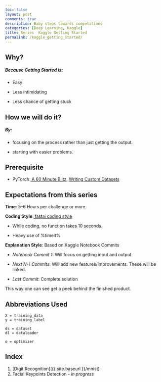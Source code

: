 ```yaml
---
toc: false
layout: post
comments: true
description: Baby steps towards competitions
categories: [Deep Learning, Kaggle]
title: Series  Kaggle Getting Started
permalink: /kaggle_getting_started/
---
```


## Why?

##### **Because Getting Started is:**

- Easy

- Less intimidating

- Less chance of getting stuck

## How we will do it?

##### **By:**

- focusing on the process rather than just getting the output.

- starting with easier problems.

## Prerequisite

- PyTorch:[ A 60 Minute Blitz](https://pytorch.org/tutorials/beginner/deep_learning_60min_blitz.html), [Writing Custom Datasets](https://pytorch.org/tutorials/beginner/data_loading_tutorial.html?highlight=dataset)

## Expectations from this series

**Time**: 5–6 Hours per challenge or more.

**Coding Style**:[ fastai coding style](https://docs.fast.ai/dev/style.html)

- While coding, no function takes 10 seconds.

- Heavy use of %timeit%

**Explanation Style**: Based on Kaggle Notebook Commits

- _Notebook Commit 1_: Will focus on getting input and output

- _Next N-1 Commits_: Will add new features/improvements. These will be linked.

- _Last Commit_: Complete solution

This way one can see get a peek behind the finished product.

## Abbreviations Used

```
X = training_data
y = training_label

ds = dataset
dl = dataloader

o = optimizer
```

## Index

1. [Digit Recognition]({{ site.baseurl }}/mnist)
2. Facial Keypoints Detection - *in progress*

